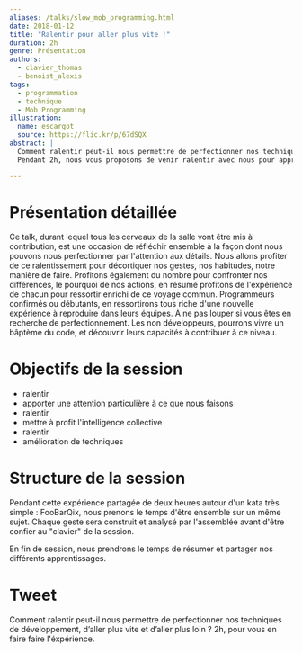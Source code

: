 ```yaml
---
aliases: /talks/slow_mob_programming.html
date: 2018-01-12
title: "Ralentir pour aller plus vite !"
duration: 2h
genre: Présentation
authors:
  - clavier_thomas
  - benoist_alexis
tags:
  - programmation
  - technique
  - Mob Programming
illustration:
  name: escargot
  source: https://flic.kr/p/67dSQX
abstract: |
  Comment ralentir peut-il nous permettre de perfectionner nos techniques de développement, d'aller plus vite et d'aller plus loin ?
  Pendant 2h, nous vous proposons de venir ralentir avec nous pour apprendre à nous perfectionner dans l'attention aux détails, l'apprentissage de l'absence de gaspillage, prendre conscience de mauvais réflexes et de certains raccourcis que l'on pratique trop souvent.

---
```


# Présentation détaillée

Ce talk, durant lequel tous les cerveaux de la salle vont être mis à contribution, est une occasion de réfléchir ensemble à la façon dont nous pouvons nous perfectionner par l'attention aux détails. Nous allons profiter de ce ralentissement pour décortiquer nos gestes, nos habitudes, notre manière de faire. Profitons également du nombre pour confronter nos différences, le pourquoi de nos actions, en résumé profitons de l'expérience de chacun pour ressortir enrichi de ce voyage commun.
Programmeurs confirmés ou débutants, en ressortirons tous riche d'une nouvelle expérience à reproduire dans leurs équipes. À ne pas louper si vous êtes en recherche de perfectionnement.
Les non développeurs, pourrons vivre un bâptème du code, et découvrir leurs capacités à contribuer à ce niveau.

# Objectifs de la session

- ralentir
- apporter une attention particulière à ce que nous faisons
- ralentir
- mettre à profit l'intelligence collective
- ralentir
- amélioration de techniques

# Structure de la session

Pendant cette expérience partagée de deux heures autour d'un kata très simple : FooBarQix, nous prenons le temps d'être ensemble sur un même sujet.
Chaque geste sera construit et analysé par l'assemblée avant d'être confier au "clavier" de la session.

En fin de session, nous prendrons le temps de résumer et partager nos différents apprentissages.

# Tweet

Comment ralentir peut-il nous permettre de perfectionner nos techniques de développement, d’aller plus vite et d’aller plus loin ? 2h, pour vous en faire faire l'éxpérience.
